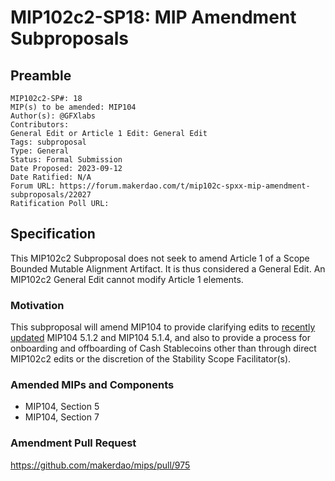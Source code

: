 # MIP102c2-SP18: MIP Amendment Subproposals

## Preamble

```
MIP102c2-SP#: 18
MIP(s) to be amended: MIP104
Author(s): @GFXlabs
Contributors:
General Edit or Article 1 Edit: General Edit
Tags: subproposal
Type: General
Status: Formal Submission
Date Proposed: 2023-09-12
Date Ratified: N/A
Forum URL: https://forum.makerdao.com/t/mip102c-spxx-mip-amendment-subproposals/22027
Ratification Poll URL:

```

## Specification

This MIP102c2 Subproposal does not seek to amend Article 1 of a Scope Bounded Mutable Alignment Artifact. It is thus considered a General Edit. An MIP102c2 General Edit cannot modify Article 1 elements.

### Motivation

This subproposal will amend MIP104 to provide clarifying edits to [recently updated](https://forum.makerdao.com/t/mip102c2-sp4-mip-amendment-subproposals/20035) MIP104 5.1.2 and MIP104 5.1.4, and also to provide a process for onboarding and offboarding of Cash Stablecoins other than through direct MIP102c2 edits or the discretion of the Stability Scope Facilitator(s).

### Amended MIPs and Components

- MIP104, Section 5
- MIP104, Section 7

### Amendment Pull Request

https://github.com/makerdao/mips/pull/975
